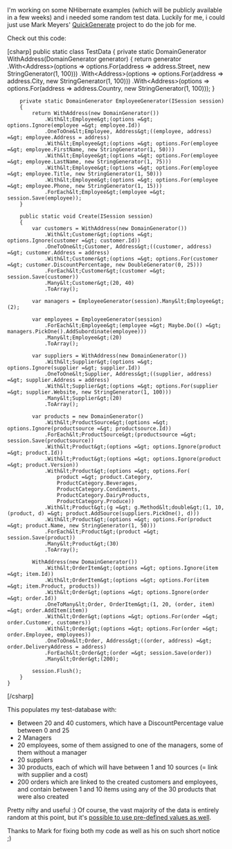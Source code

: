 I'm working on some NHibernate examples (which will be publicly available in a few weeks) and i needed some random test data. Luckily for me, i could just use Mark Meyers' <a href="http://code.google.com/p/quickgenerate/">QuickGenerate</a> project to do the job for me.

Check out this code:

<div>
[csharp]
    public static class TestData
    {
        private static DomainGenerator WithAddress(DomainGenerator generator)
        {
            return generator
                .With&lt;Address&gt;(options =&gt; options.For(address =&gt; address.Street, new StringGenerator(1, 100)))
                .With&lt;Address&gt;(options =&gt; options.For(address =&gt; address.City, new StringGenerator(1, 100)))
                .With&lt;Address&gt;(options =&gt; options.For(address =&gt; address.Country, new StringGenerator(1, 100)));
        }

        private static DomainGenerator EmployeeGenerator(ISession session)
        {
            return WithAddress(new DomainGenerator())
                .With&lt;Employee&gt;(options =&gt; options.Ignore(employee =&gt; employee.Id))
                .OneToOne&lt;Employee, Address&gt;((employee, address) =&gt; employee.Address = address)
                .With&lt;Employee&gt;(options =&gt; options.For(employee =&gt; employee.FirstName, new StringGenerator(1, 50)))
                .With&lt;Employee&gt;(options =&gt; options.For(employee =&gt; employee.LastName, new StringGenerator(1, 75)))
                .With&lt;Employee&gt;(options =&gt; options.For(employee =&gt; employee.Title, new StringGenerator(1, 50)))
                .With&lt;Employee&gt;(options =&gt; options.For(employee =&gt; employee.Phone, new StringGenerator(1, 15)))
                .ForEach&lt;Employee&gt;(employee =&gt; session.Save(employee));
        }

        public static void Create(ISession session)
        {
            var customers = WithAddress(new DomainGenerator())
                .With&lt;Customer&gt;(options =&gt; options.Ignore(customer =&gt; customer.Id))
                .OneToOne&lt;Customer, Address&gt;((customer, address) =&gt; customer.Address = address)
                .With&lt;Customer&gt;(options =&gt; options.For(customer =&gt; customer.DiscountPercentage, new DoubleGenerator(0, 25)))
                .ForEach&lt;Customer&gt;(customer =&gt; session.Save(customer))
                .Many&lt;Customer&gt;(20, 40)
                .ToArray();

            var managers = EmployeeGenerator(session).Many&lt;Employee&gt;(2);

            var employees = EmployeeGenerator(session)
                .ForEach&lt;Employee&gt;(employee =&gt; Maybe.Do(() =&gt; managers.PickOne().AddSubordinate(employee)))
                .Many&lt;Employee&gt;(20)
                .ToArray();

            var suppliers = WithAddress(new DomainGenerator())
                .With&lt;Supplier&gt;(options =&gt; options.Ignore(supplier =&gt; supplier.Id))
                .OneToOne&lt;Supplier, Address&gt;((supplier, address) =&gt; supplier.Address = address)
                .With&lt;Supplier&gt;(options =&gt; options.For(supplier =&gt; supplier.Website, new StringGenerator(1, 100)))
                .Many&lt;Supplier&gt;(20)
                .ToArray();

            var products = new DomainGenerator()
                .With&lt;ProductSource&gt;(options =&gt; options.Ignore(productsource =&gt; productsource.Id))
                .ForEach&lt;ProductSource&gt;(productsource =&gt; session.Save(productsource))
                .With&lt;Product&gt;(options =&gt; options.Ignore(product =&gt; product.Id))
                .With&lt;Product&gt;(options =&gt; options.Ignore(product =&gt; product.Version))
                .With&lt;Product&gt;(options =&gt; options.For(
                    product =&gt; product.Category,
                    ProductCategory.Beverages,
                    ProductCategory.Condiments,
                    ProductCategory.DairyProducts,
                    ProductCategory.Produce))
                .With&lt;Product&gt;(g =&gt; g.Method&lt;double&gt;(1, 10, (product, d) =&gt; product.AddSource(suppliers.PickOne(), d)))
                .With&lt;Product&gt;(options =&gt; options.For(product =&gt; product.Name, new StringGenerator(1, 50)))
                .ForEach&lt;Product&gt;(product =&gt; session.Save(product))
                .Many&lt;Product&gt;(30)
                .ToArray();

            WithAddress(new DomainGenerator())
                .With&lt;OrderItem&gt;(options =&gt; options.Ignore(item =&gt; item.Id))
                .With&lt;OrderItem&gt;(options =&gt; options.For(item =&gt; item.Product, products))
                .With&lt;Order&gt;(options =&gt; options.Ignore(order =&gt; order.Id))
                .OneToMany&lt;Order, OrderItem&gt;(1, 20, (order, item) =&gt; order.AddItem(item))
                .With&lt;Order&gt;(options =&gt; options.For(order =&gt; order.Customer, customers))
                .With&lt;Order&gt;(options =&gt; options.For(order =&gt; order.Employee, employees))
                .OneToOne&lt;Order, Address&gt;((order, address) =&gt; order.DeliveryAddress = address)
                .ForEach&lt;Order&gt;(order =&gt; session.Save(order))
                .Many&lt;Order&gt;(200);

            session.Flush();
        }
    }
[/csharp]
</div>

This populates my test-database with:
<ul>
	<li>Between 20 and 40 customers, which have a DiscountPercentage value between 0 and 25</li>
	<li>2 Managers</li>
	<li>20 employees, some of them assigned to one of the managers, some of them without a manager</li>
	<li>20 suppliers</li>
	<li>30 products, each of which will have between 1 and 10 sources (= link with supplier and a cost)</li>
	<li>200 orders which are linked to the created customers and employees, and contain between 1 and 10 items using any of the 30 products that were also created</li>
</ul>

Pretty nifty and useful :)
Of course, the vast majority of the data is entirely random at this point, but it's <a href="http://kilfour.wordpress.com/2011/02/24/quickgenerate-0-4/">possible to use pre-defined values as well</a>.

Thanks to Mark for fixing both my code as well as his on such short notice ;) 